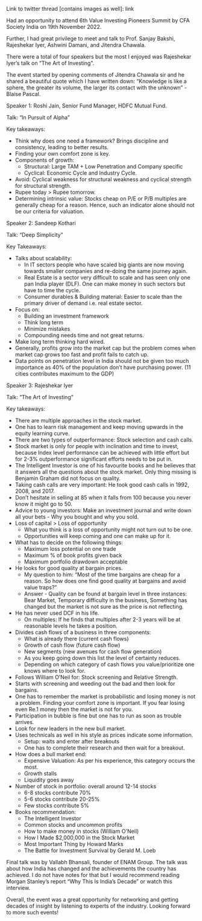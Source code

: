 Link to twitter thread [contains images as well]: link

Had an opportunity to attend 6th Value Investing Pioneers Summit by CFA Society India on 19th November 2022. 

Further, I had great privilege to meet and talk to Prof. Sanjay Bakshi, Rajeshekar Iyer, Ashwini Damani, and Jitendra Chawala.

There were a total of four speakers but the most I enjoyed was Rajeshekar Iyer’s talk on “The Art of Investing". 

The event started by opening comments of Jitendra Chawala sir and he shared a beautiful quote which I have written down: “Knowledge is like a sphere, the greater its volume, the larger its contact with the unknown”  - Blaise Pascal.

Speaker 1: Roshi Jain, Senior Fund Manager, HDFC Mutual Fund.

Talk: “In Pursuit of Alpha”

Key takeaways: 

* Think why does one need a framework? Brings discipline and consistency, leading to better results.
* Finding your own comfort zone is key.
* Components of growth:
  * Structural: Large TAM + Low Penetration and Company specific
  * Cyclical: Economic Cycle and Industry Cycle.
* Avoid: Cyclical weakness for structural weakness and cyclical strength for structural strength.
* Rupee today > Rupee tomorrow.
* Determining intrinsic value: Stocks cheap on P/E or P/B multiples are generally cheap for a reason. Hence, such an indicator alone should not be our criteria for valuation.

Speaker 2: Sandeep Kothari

Talk: “Deep Simplicity”

Key Takeaways:
* Talks about scalability:
  * In IT sectors people who have scaled big giants are now moving towards smaller companies and re-doing the same journey again.
  * Real Estate is a sector very difficult to scale and has seen only one pan India player (DLF). One can make money in such sectors but have to time the cycle.
  * Consumer durables & Building material: Easier to scale than the primary driver of demand i.e. real estate sector.
* Focus on: 
  * Building an investment framework
  * Think long term
  * Minimize mistakes
  * Compounding needs time and not great returns.
* Make long term thinking hard wired.
* Generally, profits grow into the market cap but the problem comes when market cap grows too fast and profit fails to catch up.
* Data points on penetration level in India should not be given too much importance as 40% of the population don’t have purchasing power. (11 cities contributes maximum to the GDP)

Speaker 3: Rajeshekar Iyer

Talk: “The Art of Investing”

Key takeaways:
* There are multiple approaches in the stock market.
* One has to learn risk management and keep moving upwards in the equity learning curve.
* There are two types of outperformance: Stock selection and cash calls.
* Stock market is only for people with inclination and time to invest, because Index level performance can be achieved with little effort but for 2-3% outperformance significant efforts needs to be put in.
* The Intelligent Investor is one of his favourite books and he believes that it answers all the questions about the stock market. Only thing missing is Benjamin Graham did not focus on quality.
* Taking cash calls are very important: He took good cash calls in 1992, 2008, and 2017.
* Don’t hesitate in selling at 85 when it falls from 100 because you never know it might go to 50.
* Advice to young investors: Make an investment journal and write down all your bets - Why you bought and why you sold.
* Loss of capital > Loss of opportunity 
  * What you think is a loss of opportunity might not turn out to be one.
  * Opportunities will keep coming and one can make up for it.
* What has to decide on the following things:
  * Maximum loss potential on one trade
  * Maximum % of book profits given back
  * Maximum portfolio drawdown acceptable
* He looks for good quality at bargain prices.
  * My question to him: “Most of the time bargains are cheap for a reason. So how does one find good quality at bargains and avoid value traps?”
  * Answer - Quality can be found at bargain level in three instances: Bear Market, Temporary difficulty in the business, Something has changed but the market is not sure as the price is not reflecting.
* He has never used DCF in his life.
  * On multiples: If he finds that multiples after 2-3 years will be at reasonable levels he takes a position.
* Divides cash flows of a business in three components:
  * What is already there (current cash flows)
  * Growth of cash flow (future cash flow)
  * New segments (new avenues for cash flow generation)
  * As you keep going down this list the level of certainty reduces.
  * Depending on which category of cash flows you value/prioritize one knows where to look for.
* Follows William O’Neil for: Stock screening and Relative Strength.
* Starts with screening and weeding out the bad and then look for bargains.
* One has to remember the market is probabilistic and losing money is not a problem. Finding your comfort zone is important. If you fear losing even Re.1 money then the market is not for you.
* Participation in bubble is fine but one has to run as soon as trouble arrives.
* Look for new leaders in the new bull market.
* Uses technicals as well in his style as prices indicate some information.
  * Setup: waits and enter after breakouts
  * One has to complete their research and then wait for a breakout.
* How does a bull market end:
  * Expensive Valuation: As per his experience, this category occurs the most.
  * Growth stalls
  * Liquidity goes away
* Number of stock in portfolio: overall around 12-14 stocks
  * 6-8 stocks contribute 70%
  * 5-6 stocks contribute 20-25%
  * Few stocks contribute 5%
* Books recommendation:
  * The Intelligent Investor
  * Common stocks and uncommon profits
  * How to make money in stocks (William O'Neil)
  * How I Made $2,000,000 in the Stock Market
  * Most Important Thing by Howard Marks
  * The Battle for Investment Survival by Gerald M. Loeb

Final talk was by Vallabh Bhansali, founder of ENAM Group. The talk was about how India has changed and the achievements the country has achieved. I do not have notes for that but I would recommend reading Morgan Stanley’s report “Why This Is India’s Decade” or watch this interview.

Overall, the event was a great opportunity for networking and getting decades of insight by listening to experts of the industry. Looking forward to more such events!
